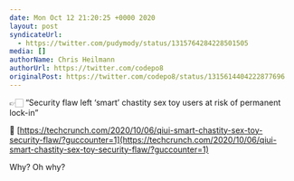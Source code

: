 ```yaml
---
date: Mon Oct 12 21:20:25 +0000 2020
layout: post
syndicateUrl:
  - https://twitter.com/pudymody/status/1315764284228501505
media: []
authorName: Chris Heilmann
authorUrl: https://twitter.com/codepo8
originalPost: https://twitter.com/codepo8/status/1315614404222877696
---
```

👉🏻 “Security flaw left ‘smart’ chastity sex toy users at risk of permanent lock-in”

🔗 [https://techcrunch.com/2020/10/06/qiui-smart-chastity-sex-toy-security-flaw/?guccounter=1](https://techcrunch.com/2020/10/06/qiui-smart-chastity-sex-toy-security-flaw/?guccounter=1) 

Why? Oh why?

